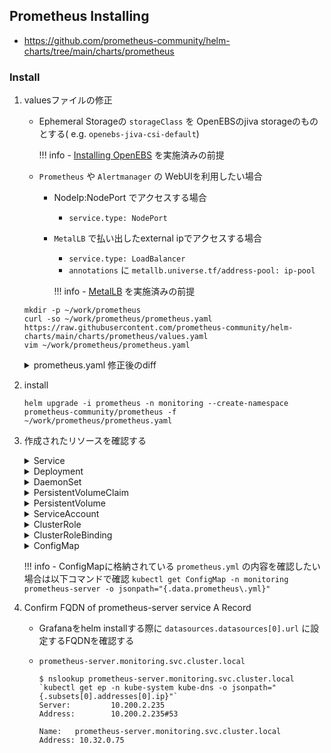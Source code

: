 ## Prometheus Installing

- https://github.com/prometheus-community/helm-charts/tree/main/charts/prometheus

### Install


1. valuesファイルの修正
    - Ephemeral Storageの `storageClass` を OpenEBSのjiva storageのものとする( e.g. `openebs-jiva-csi-default`)

        !!! info
            - [Installing OpenEBS](/addons/openebs/install/) を実施済みの前提

    - `Prometheus` や `Alertmanager` の WebUIを利用したい場合
        - NodeIp:NodePort でアクセスする場合
            - `service.type: NodePort`
        - `MetalLB` で払い出したexternal ipでアクセスする場合
            - `service.type: LoadBalancer`
            - `annotations` に `metallb.universe.tf/address-pool: ip-pool`

            !!! info
                - [MetalLB](/addons/metallb/) を実施済みの前提

    ```
    mkdir -p ~/work/prometheus
    curl -so ~/work/prometheus/prometheus.yaml https://raw.githubusercontent.com/prometheus-community/helm-charts/main/charts/prometheus/values.yaml
    vim ~/work/prometheus/prometheus.yaml
    ```

      <details><summary>prometheus.yaml 修正後のdiff</summary>

      ```
      $ diff -u <(curl -s https://raw.githubusercontent.com/prometheus-community/helm-charts/main/charts/prometheus/values.yaml) <(cat ~/work/prometheus/prometheus.yaml)
      --- /dev/fd/63  2022-10-30 14:07:09.532561438 +0000
      +++ /dev/fd/62  2022-10-30 14:07:09.540561310 +0000
      @@ -231,7 +231,7 @@
           ##   set, choosing the default provisioner.  (gp2 on AWS, standard on
           ##   GKE, AWS & OpenStack)
           ##
      -    # storageClass: "-"
      +    storageClass: "openebs-jiva-csi-default"
      
           ## alertmanager data Persistent Volume Binding Mode
           ## If defined, volumeBindingMode: <volumeBindingMode>
      @@ -947,7 +947,7 @@
           ##   set, choosing the default provisioner.  (gp2 on AWS, standard on
           ##   GKE, AWS & OpenStack)
           ##
      -    # storageClass: "-"
      +    storageClass: "openebs-jiva-csi-default"
      
           ## Prometheus server data Persistent Volume Binding Mode
           ## If defined, volumeBindingMode: <volumeBindingMode>
      @@ -1403,7 +1403,7 @@
           ##   set, choosing the default provisioner.  (gp2 on AWS, standard on
           ##   GKE, AWS & OpenStack)
           ##
      -    # storageClass: "-"
      +    storageClass: "openebs-jiva-csi-default"
      
           ## pushgateway data Persistent Volume Binding Mode
           ## If defined, volumeBindingMode: <volumeBindingMode>
      ```

      </details>

1. install

    ```
    helm upgrade -i prometheus -n monitoring --create-namespace prometheus-community/prometheus -f ~/work/prometheus/prometheus.yaml
    ```

1. 作成されたリソースを確認する
    <details><summary>Service</summary>

    ```
    $ kubectl get services -n monitoring
    NAME                            TYPE           CLUSTER-IP    EXTERNAL-IP     PORT(S)        AGE
    prometheus-alertmanager         ClusterIP      10.32.0.114   <none>          80/TCP         33h
    prometheus-kube-state-metrics   ClusterIP      10.32.0.246   <none>          8080/TCP       33h
    prometheus-node-exporter        ClusterIP      10.32.0.31    <none>          9100/TCP       33h
    prometheus-pushgateway          ClusterIP      10.32.0.138   <none>          9091/TCP       33h
    prometheus-server               ClusterIP      10.32.0.75    <none>          80/TCP         33h
    ```

    </details>

    <details><summary>Deployment</summary>
    ```
    $ kubectl get deployments -n monitoring
    NAME                            READY   UP-TO-DATE   AVAILABLE   AGE
    prometheus-alertmanager         1/1     1            1           33h
    prometheus-kube-state-metrics   1/1     1            1           33h
    prometheus-pushgateway          1/1     1            1           33h
    prometheus-server               1/1     1            1           33h
    ```
    </details>


    <details><summary>DaemonSet</summary>
    ```
    $ kubectl get DaemonSet -n monitoring -l app=prometheus
    NAME                       DESIRED   CURRENT   READY   UP-TO-DATE   AVAILABLE   NODE SELECTOR   AGE
    prometheus-node-exporter   2         2         2       2            2           <none>          35h
    ```
    </details>

    <details><summary>PersistentVolumeClaim</summary>
    ```
    $ kubectl get PersistentVolumeClaim -n monitoring
    NAME                      STATUS   VOLUME                                     CAPACITY   ACCESS MODES   STORAGECLASS               AGE
    prometheus-alertmanager   Bound    pvc-93589533-c5b1-4dc4-8089-8dcccd42b8cd   2Gi        RWO            openebs-jiva-csi-default   33h
    prometheus-server         Bound    pvc-836ef65a-da18-4453-96a6-7b909d0c668b   8Gi        RWO            openebs-jiva-csi-default   33h
    ```
    </details>

    <details><summary>PersistentVolume</summary>
    ```
    $ kubectl get PersistentVolume -n monitoring pvc-93589533-c5b1-4dc4-8089-8dcccd42b8cd pvc-836ef65a-da18-4453-96a6-7b909d0c668b
    NAME                                       CAPACITY   ACCESS MODES   RECLAIM POLICY   STATUS   CLAIM                                STORAGECLASS               REASON   AGE
    pvc-93589533-c5b1-4dc4-8089-8dcccd42b8cd   2Gi        RWO            Delete           Bound    monitoring/prometheus-alertmanager   openebs-jiva-csi-default            33h
    pvc-836ef65a-da18-4453-96a6-7b909d0c668b   8Gi        RWO            Delete           Bound    monitoring/prometheus-server         openebs-jiva-csi-default            33h
    ```
    </details>

    <details><summary>ServiceAccount</summary>
    ```
    $ kubectl get ServiceAccount -n monitoring -l app=prometheus
    NAME                                   SECRETS   AGE
    default                                1         9d
    prometheus-alertmanager                1         35h
    prometheus-kube-prometheus-admission   1         4d23h
    prometheus-kube-state-metrics          1         35h
    prometheus-node-exporter               1         35h
    prometheus-pushgateway                 1         35h
    prometheus-server                      1         35h
    ```
    </details>

    <details><summary>ClusterRole</summary>
    ```
    $ kubectl get ClusterRole -n monitoring -l app=prometheus
    NAME                      CREATED AT
    prometheus-alertmanager   2022-10-30T03:25:38Z
    prometheus-pushgateway    2022-10-30T03:25:38Z
    prometheus-server         2022-10-30T03:25:38Z
    ```
    </details>

    <details><summary>ClusterRoleBinding</summary>
    ```
    $ kubectl get ClusterRoleBinding -n monitoring -l app=prometheus
    NAME                      ROLE                                  AGE
    prometheus-alertmanager   ClusterRole/prometheus-alertmanager   35h
    prometheus-pushgateway    ClusterRole/prometheus-pushgateway    35h
    prometheus-server         ClusterRole/prometheus-server         35h
    ```
    </details>

    <details><summary>ConfigMap</summary>
    ```
    $ kubectl get ConfigMap -n monitoring -l app=prometheus
    NAME                      DATA   AGE
    prometheus-alertmanager   2      35h
    prometheus-server         6      35h
    ```
    </details>

    !!! info
        - ConfigMapに格納されている `prometheus.yml` の内容を確認したい場合は以下コマンドで確認
            ```
            kubectl get ConfigMap -n monitoring prometheus-server -o jsonpath="{.data.prometheus\.yml}"
            ```

1. Confirm FQDN of prometheus-server service A Record
    - Grafanaをhelm installする際に `datasources.datasources[0].url` に設定するFQDNを確認する
    - `prometheus-server.monitoring.svc.cluster.local`

        ```
        $ nslookup prometheus-server.monitoring.svc.cluster.local `kubectl get ep -n kube-system kube-dns -o jsonpath="{.subsets[0].addresses[0].ip}"`
        Server:         10.200.2.235
        Address:        10.200.2.235#53
        
        Name:   prometheus-server.monitoring.svc.cluster.local
        Address: 10.32.0.75
        ```

